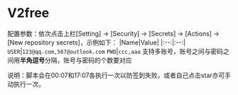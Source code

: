 # V2free

配置参数：依次点击上栏[Setting] -> [Security] -> [Secrets] -> [Actions] -> [New repository secrets]，示例如下：
|Name|Value|
|:--:|:--:|
`USER`|`123@qq.com,567@outlook.com`
`PWD`|`ccc,aaa`
支持多账号，账号之间与密码之间用**半角逗号**分隔，账号与密码的个数要对应

说明：脚本会在00:07和17:07各执行一次以防签到失败，或者自己点击star亦可手动执行一次。
